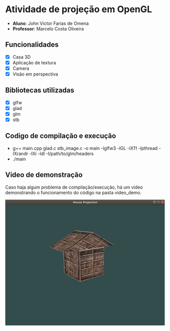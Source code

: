 # Atividade de projeção em OpenGL
- **Aluno**: John Victor Farias de Omena
- **Professor**: Marcelo Costa Oliveira

## Funcionalidades

- [x] Casa 3D
- [x] Aplicação de textura
- [x] Camera
- [x] Visão em perspectiva

## Bibliotecas utilizadas

- [x] glfw
- [x] glad
- [x] glm
- [x] stb

## Codigo de compilação e execução

- g++ main.cpp glad.c stb_image.c -o main -lglfw3 -lGL -lX11 -lpthread -lXrandr -lXi -ldl -I/path/to/glm/headers
- ./main

## Vídeo de demonstração

Caso haja algum problema de compilação/execução, há um vídeo demonstrando o funcionamento do código na pasta video_demo.

![screenshot](resources/house.png)
